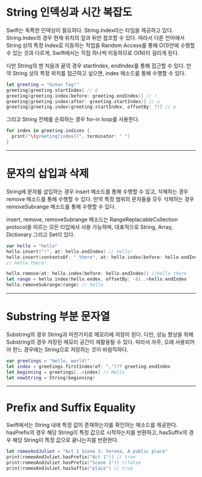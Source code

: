 # String 인덱싱과 시간 복잡도

Swift는 독특한 인덱싱이 필요하다. String.Index라는 타입을 제공하고 있다.
String.Index의 경우 현재 위치의 앞과 뒤만 참조할 수 있다. 따라서 다른 언어에서 String 상의 특정 Index로 이동하는 작업을
Random Access를 통해 O(1)만에 수행할 수 있는 것과 다르게, Swift에서는 직접 하나씩 이동하므로 O(N)이 걸리게 된다.

다만 String의 맨 처음과 끝의 경우 startIndex, endIndex를 통해 접근할 수 있다.
만약 String 상의 특정 위치를 접근하고 싶으면, index 메소드를 통해 수행할 수 있다.

```swift
let greeting = "Guten Tag!"
greeting[greeting.startIndex] // G
greeting[greeting.index(before: greeting.endIndex)] // !
greeting[greeting.index(after: greeting.startIndex)] // u
greeting[greeting.index(greeting.startIndex, offsetBy: 7)] // a
```

그리고 String 전체를 순회하는 경우 for-in loop를 사용한다.

```swift
for index in greeting.indices {
  print("\(greeting[index])", terminator: " ")
}
```

---

# 문자의 삽입과 삭제

String에 문자를 삽입하는 경우 insert 메소드를 통해 수행할 수 있고, 삭제하는 경우 remove 메소드를 통해 수행할 수 있다.
만약 특정 범위의 문자들을 모두 삭제하는 경우 removeSubrange 메소드를 통해 수행할 수 있다.

insert, remove, removeSubrange 메소드는 RangeReplacableCollection protocol을 따르는 모든 타입에서
사용 가능하며, 대표적으로 String, Array, Dictionary 그리고 Set이 있다.

```swift
var hello = "hello"
hello.insert("!", at: hello.endIndex) // hello!
hello.insert(contentsOf: " there", at: hello.index(before: hello.endIndex))
// hello there!

hello.remove(at: hello.index(before: hello.endIndex)) //hello there
let range = hello.index(hello.endex, offsetBy: -6)..<hello.endIndex
hello.removeSubrange(range) // hello
```

---

# Substring 부분 문자열


Substring의 경우 String과 마찬가지로 메모리에 저장이 된다. 다만, 성능 향상을 위해 Substring의 경우 저장된
메모리 공간이 재활용될 수 있다. 따라서 자주, 오래 사용되어야 한느 경우에는 String으로 저장하는 것이 바람직하다.

```swift
var greetings = "Hello, world!"
let index = greetings.firstIndex(of: ",")?? greeting.endIndex
let beginning = greetings[..<index] // Hello
let newString = String(beginning)
```

---

# Prefix and Suffix Equality

Swift에서는 String 내에 특정 값이 존재하는지를 확인하는 메소드를 제공한다.
hasPrefix의 경우 해당 String이 특정 값으로 시작하는지를 반환하고, hasSuffix의 경우 해당 String이 특정 값으로
끝나는지를 반환한다.

```swift
let romeoAndJuliet = "Act 1 Scene 1: Verona, A public place"
print(romeoAndJuliet.hasPrefix("Act 1")) // true
print(romeoAndJuliet.hasPrefix("Scene 1")) //false
print(romeoAndJuliet.hasSuffix("place") // true
```
